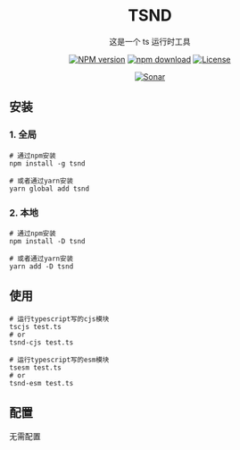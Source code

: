 <div style="text-align: center;" align="center">

# TSND

</div>

<div style="text-align: center;" align="center">

这是一个 ts 运行时工具

</div>

<div style="text-align: center; margin-bottom: 20px;" align="center">

[![NPM version][npm-image]][npm-url]
[![npm download][download-image]][download-url]
[![License][license-image]][license-url]

[![Sonar][sonar-image]][sonar-url]

</div>

## 安装

### 1. 全局

```
# 通过npm安装
npm install -g tsnd

# 或者通过yarn安装
yarn global add tsnd
```

### 2. 本地

```
# 通过npm安装
npm install -D tsnd

# 或者通过yarn安装
yarn add -D tsnd
```

## 使用

```shell
# 运行typescript写的cjs模块
tscjs test.ts
# or
tsnd-cjs test.ts

# 运行typescript写的esm模块
tsesm test.ts
# or
tsnd-esm test.ts
```

## 配置

无需配置

[npm-image]: https://img.shields.io/npm/v/tsnd.svg?style=flat-square
[npm-url]: https://npmjs.org/package/tsnd
[download-image]: https://img.shields.io/npm/dm/tsnd.svg?style=flat-square
[download-url]: https://npmjs.org/package/tsnd
[license-image]: https://img.shields.io/badge/License-MIT-blue.svg
[license-url]: LICENSE
[sonar-image]: https://sonarcloud.io/api/project_badges/quality_gate?project=saqqdy_tsnd
[sonar-url]: https://sonarcloud.io/dashboard?id=saqqdy_tsnd
